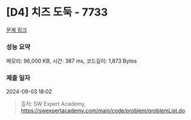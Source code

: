# [D4] 치즈 도둑 - 7733 

[문제 링크](https://swexpertacademy.com/main/code/problem/problemDetail.do?contestProbId=AWrDOdQqRCUDFARG) 

### 성능 요약

메모리: 96,000 KB, 시간: 387 ms, 코드길이: 1,873 Bytes

### 제출 일자

2024-09-03 18:02



> 출처: SW Expert Academy, https://swexpertacademy.com/main/code/problem/problemList.do